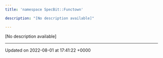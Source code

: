 ```yaml
---
title: 'namespace SpecBit::Functown'

description: "[No description available]"

---
```







[No description available]






-------------------------------

Updated on 2022-08-01 at 17:41:22 +0000